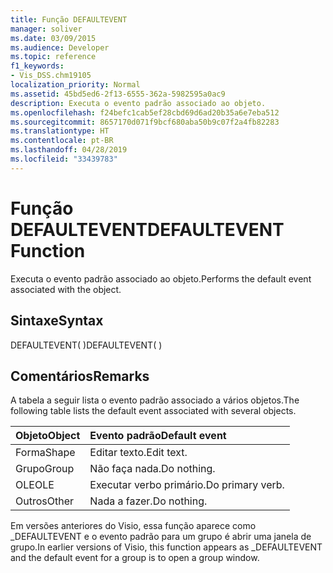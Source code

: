 ```yaml
---
title: Função DEFAULTEVENT
manager: soliver
ms.date: 03/09/2015
ms.audience: Developer
ms.topic: reference
f1_keywords:
- Vis_DSS.chm19105
localization_priority: Normal
ms.assetid: 45bd5ed6-2f13-6555-362a-5982595a0ac9
description: Executa o evento padrão associado ao objeto.
ms.openlocfilehash: f24befc1cab5ef28cbd69d6ad20b35a6e7eba512
ms.sourcegitcommit: 8657170d071f9bcf680aba50b9c07f2a4fb82283
ms.translationtype: HT
ms.contentlocale: pt-BR
ms.lasthandoff: 04/28/2019
ms.locfileid: "33439783"
---
```

# <a name="defaultevent-function"></a><span data-ttu-id="363ac-103">Função DEFAULTEVENT</span><span class="sxs-lookup"><span data-stu-id="363ac-103">DEFAULTEVENT Function</span></span>

<span data-ttu-id="363ac-104">Executa o evento padrão associado ao objeto.</span><span class="sxs-lookup"><span data-stu-id="363ac-104">Performs the default event associated with the object.</span></span>
  
## <a name="syntax"></a><span data-ttu-id="363ac-105">Sintaxe</span><span class="sxs-lookup"><span data-stu-id="363ac-105">Syntax</span></span>

<span data-ttu-id="363ac-106">DEFAULTEVENT( )</span><span class="sxs-lookup"><span data-stu-id="363ac-106">DEFAULTEVENT( )</span></span>
  
## <a name="remarks"></a><span data-ttu-id="363ac-107">Comentários</span><span class="sxs-lookup"><span data-stu-id="363ac-107">Remarks</span></span>

<span data-ttu-id="363ac-108">A tabela a seguir lista o evento padrão associado a vários objetos.</span><span class="sxs-lookup"><span data-stu-id="363ac-108">The following table lists the default event associated with several objects.</span></span>
  
|<span data-ttu-id="363ac-109">**Objeto**</span><span class="sxs-lookup"><span data-stu-id="363ac-109">**Object**</span></span>|<span data-ttu-id="363ac-110">**Evento padrão**</span><span class="sxs-lookup"><span data-stu-id="363ac-110">**Default event**</span></span>|
|:-----|:-----|
|<span data-ttu-id="363ac-111">Forma</span><span class="sxs-lookup"><span data-stu-id="363ac-111">Shape</span></span>  <br/> |<span data-ttu-id="363ac-112">Editar texto.</span><span class="sxs-lookup"><span data-stu-id="363ac-112">Edit text.</span></span>  <br/> |
|<span data-ttu-id="363ac-113">Grupo</span><span class="sxs-lookup"><span data-stu-id="363ac-113">Group</span></span>  <br/> |<span data-ttu-id="363ac-114">Não faça nada.</span><span class="sxs-lookup"><span data-stu-id="363ac-114">Do nothing.</span></span>  <br/> |
|<span data-ttu-id="363ac-115">OLE</span><span class="sxs-lookup"><span data-stu-id="363ac-115">OLE</span></span>  <br/> |<span data-ttu-id="363ac-116">Executar verbo primário.</span><span class="sxs-lookup"><span data-stu-id="363ac-116">Do primary verb.</span></span>  <br/> |
|<span data-ttu-id="363ac-117">Outros</span><span class="sxs-lookup"><span data-stu-id="363ac-117">Other</span></span>  <br/> |<span data-ttu-id="363ac-118">Nada a fazer.</span><span class="sxs-lookup"><span data-stu-id="363ac-118">Do nothing.</span></span>  <br/> |
   
<span data-ttu-id="363ac-119">Em versões anteriores do Visio, essa função aparece como _DEFAULTEVENT e o evento padrão para um grupo é abrir uma janela de grupo.</span><span class="sxs-lookup"><span data-stu-id="363ac-119">In earlier versions of Visio, this function appears as _DEFAULTEVENT and the default event for a group is to open a group window.</span></span> 
  

